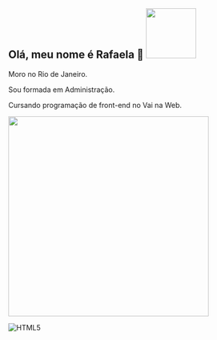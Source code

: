 <h2>
Olá, meu nome é Rafaela 🦋
<img src="/" width="100">
</h2>

Moro no Rio de Janeiro.

Sou formada em Administração.

Cursando programação de front-end no Vai na Web.


<img width="400" src="https://github-readme-stats.vercel.app/api?username=Rafaela-arievilO&show_icons=true&theme=radical"/>

![HTML5](https://img.shields.io/badge/html5-%23E34F26.svg?style=for-the-badge&logo=html5&logoColor=white)



<!--
**Rafaela-arievilO/Rafaela-arievilO** is a ✨ _special_ ✨ repository because its `README.md` (this file) appears on your GitHub profile.

Here are some ideas to get you started:

- 🔭 I’m currently working on ...
- 🌱 I’m currently learning ...
- 👯 I’m looking to collaborate on ...
- 🤔 I’m looking for help with ...
- 💬 Ask me about ...
- 📫 How to reach me: ...
- 😄 Pronouns: ...
- ⚡ Fun fact: ...
-->
